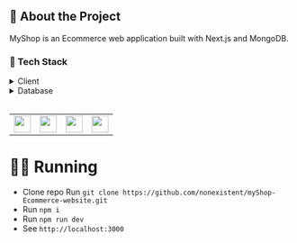 ## :star2: About the Project
MyShop is an Ecommerce web application built with Next.js and MongoDB.


### :space_invader: Tech Stack

<details>
  <summary>Client</summary>
  <ul>
    <li><a href="https://nextjs.org/">Next.js</a></li>
    <li><a href="https://tailwindcss.com/">TailwindCSS</a></li>
  </ul>
</details>

<details>
<summary>Database</summary>
  <ul>
    <li><a href="https://www.mongodb.com/">MongoDB</a></li>
  </ul>
</details>
<br />

<table>
    <tr>
        <td>
<a href="#"><img src="https://user-images.githubusercontent.com/87040096/219964861-dfbad18b-7218-4347-9b8e-f233e1f23e55.png" alt="" width="30" height="30" /></a>
        </td>
        <td>
<a href="#"><img src="https://user-images.githubusercontent.com/87040096/219965241-cbf7d1cb-272a-4e32-b085-6104d64fded5.png" alt="" width="30" height="30" /></a>
        </td>
        <td>
<a href="#"><img src="https://user-images.githubusercontent.com/87040096/219964658-1e8a6ccf-ea9c-4253-b826-b095d0e3f947.png" alt="" width="30" height="30" /></a>
        </td>
        <td>
<a href="#"><img src="https://user-images.githubusercontent.com/87040096/219965413-c12fd00c-0139-4ea7-82bf-ee417530a1aa.png" alt="" width="30" height="30" /></a>
        </td>
    </tr>
</table>

# 🏃‍♀️ Running

-   Clone repo Run `git clone https://github.com/nonexistent/myShop-Ecommerce-website.git`
-   Run `npm i`
-   Run `npm run dev`
-   See `http://localhost:3000`


